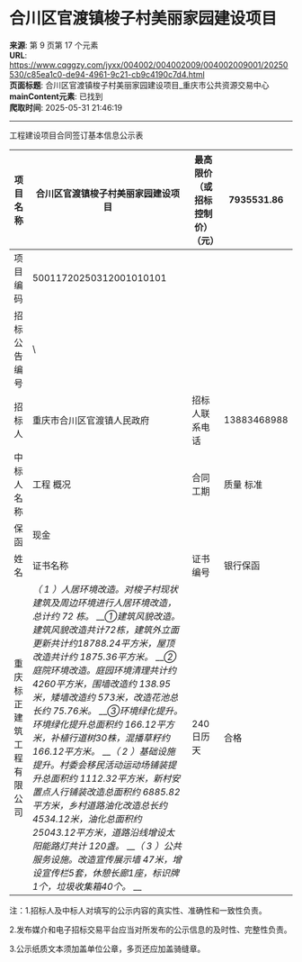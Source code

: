 # 合川区官渡镇梭子村美丽家园建设项目

**来源**: 第 9 页第 17 个元素  
**URL**: https://www.cqggzy.com/jyxx/004002/004002009/004002009001/20250530/c85ea1c0-de94-4961-9c21-cb9c4190c7d4.html  
**页面标题**: 合川区官渡镇梭子村美丽家园建设项目_重庆市公共资源交易中心  
**mainContent元素**: 已找到  
**爬取时间**: 2025-05-31 21:46:19

---

工程建设项目合同签订基本信息公示表

项目名称 |  合川区官渡镇梭子村美丽家园建设项目 |  最高限价（或招标控制价）（元） |  7935531.86   
---|---|---|---  
项目编码 |  50011720250312001010101  
招标公告编号 |  \  
招标人 |  重庆市合川区官渡镇人民政府 |  招标人联系电话 |  13883468988  
中标人 名称 |  工程 概况 |  合同 工期 |  质量 标准 |  合同签订时间 |  合同签订金额（元） |  项目经理 |  履约担保金额（元）  
保函 |  现金  
姓名 |  证书名称 |  证书编号 |  银行保函 |  保证保险 |  担保保函 |   
重庆标正建筑工程有限公司 |  _（_ _1_ _）人居环境改造。对梭子村现状建筑及周边环境进行人居环境改造，总计约 72 栋。_ ___①建筑风貌改造。建筑风貌改造共计72栋，建筑外立面更新共计约18788.24平方米，屋顶改造共计约 1875.36平方米。_ ___②庭院环境改造。庭园环境清理共计约 4260平方米，围墙改造约 138.95米，矮墙改造约 573米，改造花池总长约 75.76米。_ ___③环境绿化提升。环境绿化提升总面积约 166.12平方米，补植行道树30株，混播草籽约 166.12平方米。_ ___（_ _2_ _）基础设施提升。村委会移民活动运动场铺装提升总面积约 1112.32平方米，新村安置点人行铺装改造总面积约 6885.82平方米，乡村道路油化改造总长约 4534.12米，油化总面积约 25043.12平方米，道路沿线增设太阳能路灯共计 120盏。_ ___（_ _3_ _）公共服务设施。改造宣传展示墙 47米，增设宣传栏5套，休憩长廊1座，标识牌1个，垃圾收集箱40个。_ __ |  240日历天 |  合格 |  2025年4月24日 |  4667300.48 |  刘保卫 |  二级建造师注册证 |  渝2502013201402732 |  / |  / |  233365.02 |  /  
  
注：1.招标人及中标人对填写的公示内容的真实性、准确性和一致性负责。

2.发布媒介和电子招标交易平台应当对所发布的公示信息的及时性、完整性负责。

3.公示纸质文本须加盖单位公章，多页还应加盖骑缝章。

  
  
  


